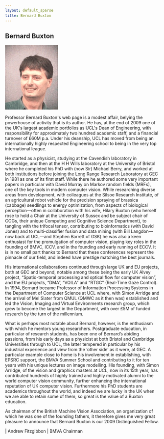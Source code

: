 ```yaml
---
layout: default_sparse
title: Bernard Buxton
---
```


## Bernard Buxton

![Bernard Buxton](2009-buxton.jpg "Bernard Buxton")

Professor Bernard Buxton's web page is a modest affair, belying the powerhouse
of activity that is its author. He has, at the end of 2009 one of the UK's
largest academic portfolios as UCL's Dean of Engineering, with responsibility
for approximately two hundred academic staff, and a financial turnover of £60M
p.a. Under his deanship, UCL has moved from being an internationally highly
respected Engineering school to being in the very top international league.

He started as a physicist, studying at the Cavendish laboratory in Cambridge,
and then at the H H Wills laboratory at the University of Bristol where he
completed his PhD with (now Sir) Michael Berry, and worked at both
institutions before joining the Long Range Research Laboratory at GEC in 1981
as one of its first staff. While there he authored some very important papers
in particular with David Murray on Markov random fields (MRFs), one of the key
tools in modern computer vision. While researching diverse areas from
development, with colleagues at the Silsoe Research Institute, of an
agricultural robot vehicle for the precision spraying of brassica (cabbage)
seedlings to energy optimization, from aspects of biological perception—often
in collaboration with his wife, Hilary Buxton (who herself rose to hold a
Chair at the University of Sussex and be subject chair of COGs, their unique
Computing and Cognitive Science Department), to tangling with the trifocal
tensor, contributing to bioinformatics (with David Jones) and to
multi-classifier fusion and data mining (with Bill Langdon—now back at UCL—and
Stephen Barrett of GSK) he was also a keen enthusiast for the promulgation of
computer vision, playing key roles in the founding of BMVC, ICCV, and in the
founding and early running of ECCV. It is in no small part thanks to Bernard
that these conferences represent the pinnacle of our field, and indeed have
prestige matching the best journals.

His international collaborations continued through large UK and EU projects,
both at GEC and beyond, notable among these being the early UK Alvey project,
“Spatio-temporal processing and optical flow for computer vision”, and the EU
projects, “DMA”, “VOILA” and “RTGC” (Real-Time Gaze Control). In 1994, Bernard
became Professor of Information Processing Systems in the Department of
Computer Science at UCL where, with Simon Arridge and the arrival of Mel
Slater from QMUL (QMWC as it then was) established and led the Vision, Imaging
and Virtual Environments research group, which grew to become the largest in
the Department, with over £5M of funded research by the turn of the
millennium.

What is perhaps most notable about Bernard, however, is the enthusiasm with
which he mentors young researchers. Postgraduate education, in particular of
research students, has been one of Bernard’s abiding passions, from his early
days as a physicist at both Bristol and Cambridge Universities through to UCL,
the latter tempered in particular by his industrial experience and view from
the ‘other side’ as it were, at GEC. A particular example close to home is his
involvement in establishing, with EPSRC support, the BMVA Summer School and
contributing to it for ten years with his unique lectures on image
modelling. His founding, with Simon Arridge, of the vision and graphics
masters at UCL, now in its 15th year, has contributed hundreds of highly
trained and highly motivated alumni to the world computer vision community,
further enhancing the international reputation of UK computer
vision. Furthermore his PhD students are academics throughout the world, and
indeed we are lucky in the UK when we are able to retain some of them, so
great is the value of a Buxton education.

As chairman of the British Machine Vision Association, an organization of
which he was one of the founding fathers, it therefore gives me very great
pleasure to announce that Bernard Buxton is our 2009 Distinguished Fellow.

|  Andrew Fitzgibbon
|  BMVA Chairman
